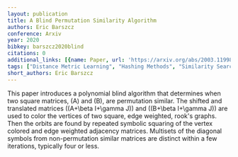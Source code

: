 ```yaml
---
layout: publication
title: A Blind Permutation Similarity Algorithm
authors: Eric Barszcz
conference: Arxiv
year: 2020
bibkey: barszcz2020blind
citations: 0
additional_links: [{name: Paper, url: 'https://arxiv.org/abs/2003.11998'}]
tags: ["Distance Metric Learning", "Hashing Methods", "Similarity Search"]
short_authors: Eric Barszcz
---
```

This paper introduces a polynomial blind algorithm that determines when two
square matrices, \(A\) and \(B\), are permutation similar. The shifted and
translated matrices \((A+\beta I+\gamma J)\) and \((B+\beta I+\gamma J)\) are used
to color the vertices of two square, edge weighted, rook's graphs. Then the
orbits are found by repeated symbolic squaring of the vertex colored and edge
weighted adjacency matrices. Multisets of the diagonal symbols from
non-permutation similar matrices are distinct within a few iterations,
typically four or less.